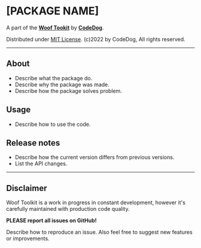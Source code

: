 ﻿# [PACKAGE NAME]

A part of the [**Woof Tookit**](../../Readme.md)
by **[CodeDog](https://www.codedog.pl)**.

Distributed under [MIT License](https://en.wikipedia.org/wiki/MIT_License).
(c)2022 by CodeDog, All rights reserved.

---

## About

- Describe what the package do.
- Describe why the package was made.
- Describe how the package solves problem.

## Usage

- Describe how to use the code.

## Release notes

- Describe how the current version differs from previous versions.
- List the API changes.

---

## Disclaimer

Woof Toolkit is a work in progress in constant development,
however it's carefully maintained with production code quality.

**PLEASE report all issues on GitHub!**

Describe how to reproduce an issue.
Also feel free to suggest new features or improvements.